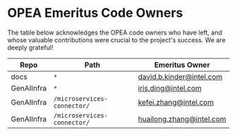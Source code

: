 # OPEA Emeritus Code Owners

The table below acknowledges the OPEA code owners who have left, and whose valuable contributions were crucial to the project's success. We are deeply grateful!


| Repo                        | Path                          | Emeritus Owner                      |
|-----------------------------|-------------------------------|-------------------------------------|
| docs                        | `*`                           |  david.b.kinder@intel.com           |
| GenAIInfra                  | `*`                           |  iris.ding@intel.com                |
| GenAIInfra                  | `/microservices-connector/`   |  kefei.zhang@intel.com              |
| GenAIInfra                  | `/microservices-connector/`   |  huailong.zhang@intel.com           |





